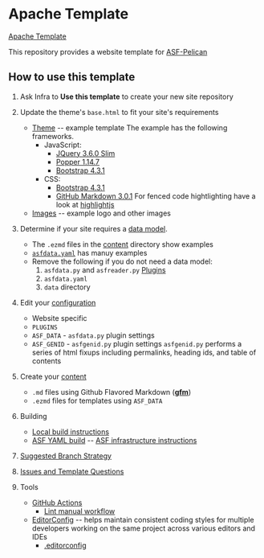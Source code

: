 # Apache Template

[Apache Template](https://template.staged.apache.org/)

This repository provides a website template for [ASF-Pelican](https://infra.apache.org/asf-pelican.html)

## How to use this template

1. Ask Infra to **Use this template** to create your new site repository

2. Update the theme's `base.html` to fit your site's requirements
   - [Theme](theme/apache/templates) -- example template
     The example has the following frameworks.
     - JavaScript:
       - [JQuery 3.6.0 Slim](https://code.jquery.com/jquery-3.6.0.slim.js)
       - [Popper 1.14.7](https://cdnjs.cloudflare.com/ajax/libs/popper.js/1.14.7/umd/popper.js)
       - [Bootstrap 4.3.1](https://stackpath.bootstrapcdn.com/bootstrap/4.3.1/js/bootstrap.js)
     - CSS:
       - [Bootstrap 4.3.1](https://stackpath.bootstrapcdn.com/bootstrap/4.3.1/css/bootstrap.css)
       - [GitHub Markdown 3.0.1](https://cdnjs.cloudflare.com/ajax/libs/github-markdown-css/3.0.1/github-markdown.css)
     For fenced code hightlighting have a look at [highlightjs](https://highlightjs.org)
   - [Images](content/images) -- example logo and other images

3. Determine if your site requires a [data model](https://infra.apache.org/asf-pelican-data.html).
   - The `.ezmd` files in the [content](content) directory show examples
   - [`asfdata.yaml`](asfdata.yaml) has manuy examples
   - Remove the following if you do not need a data model:
     1. `asfdata.py` and `asfreader.py` [Plugins](/theme/plugins)
     2. `asfdata.yaml`
     3. `data` directory

4. Edit your [configuration](pelicanconf.py)
   - Website specific
   - `PLUGINS`
   - `ASF_DATA` - `asfdata.py` plugin settings
   - `ASF_GENID` - `asfgenid.py` plugin settings
     `asfgenid.py` performs a series of html fixups including permalinks, heading ids, and table of contents

5. Create your [content](content)
   - `.md` files using Github Flavored Markdown ([**gfm**](https://infra.apache.org/gfm.html))
   - `.ezmd` files for templates using `ASF_DATA`

6. Building
   - [Local build instructions](https://infra.apache.org/asf-pelican-local.html)
   - [ASF YAML build](.asf.yaml) -- [ASF infrastructure instructions](https://cwiki.apache.org/confluence/display/INFRA/git+-+.asf.yaml+features)

7. [Suggested Branch Strategy](https://infra.apache.org/asf-pelican-branches.html)

8. [Issues and Template Questions](https://github.com/apache/template-site/issues)

9. Tools
   - [GitHub Actions](https://docs.github.com/en/actions)
     - [Lint manual workflow](.github/workflows/lint.yml)
   - [EditorConfig](https://editorconfig.org/) -- helps maintain consistent coding styles for multiple developers working on
     the same project across various editors and IDEs
     - [.editorconfig](.editorconfig)
